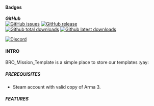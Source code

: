 #### Badges 
***GitHub***  
[![GitHub issues](https://img.shields.io/github/issues/B-R-OingTogether/BRO_Mission_Template.svg?logo=github&style=flat-square)](https://github.com/B-R-OingTogether/BRO_Mission_Template/issues)
[![GitHub release](https://img.shields.io/github/release/B-R-OingTogether/BRO_Mission_Template.svg?logo=github&style=flat-square)](https://GitHub.com/B-R-OingTogether/BRO_Mission_Template/releases/)  
[![Github total downloads](https://img.shields.io/github/downloads/B-R-OingTogether/BRO_Mission_Template/total.svg?logo=github&style=flat-square)](https://GitHub.com/B-R-OingTogether/BRO_Mission_Template/releases/)
[![Github latest downloads](https://img.shields.io/github/downloads/B-R-OingTogether/BRO_Mission_Template/latest/total.svg?logo=github&style=flat-square)](https://GitHub.com/B-R-OingTogether/BRO_Mission_Template/releases/)
  

[![Discord](https://img.shields.io/discord/893016941118255114?label=Discord&logo=discord&logoColor=white&style=for-the-badge)](https://discord.gg/9p5TaMehNn)

#### **INTRO**

BRO_Mission_Template is a simple place to store our templates :yay:


##### **PREREQUISITES**

- Steam account with valid copy of Arma 3.


##### **_FEATURES_**


